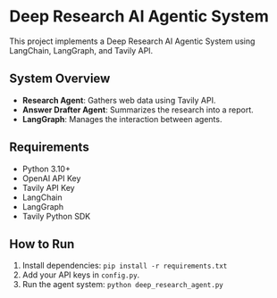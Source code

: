 
# Deep Research AI Agentic System

This project implements a Deep Research AI Agentic System using LangChain, LangGraph, and Tavily API.

## System Overview

- **Research Agent**: Gathers web data using Tavily API.
- **Answer Drafter Agent**: Summarizes the research into a report.
- **LangGraph**: Manages the interaction between agents.

## Requirements

- Python 3.10+
- OpenAI API Key
- Tavily API Key
- LangChain
- LangGraph
- Tavily Python SDK

## How to Run

1. Install dependencies: `pip install -r requirements.txt`
2. Add your API keys in `config.py`.
3. Run the agent system: `python deep_research_agent.py`
